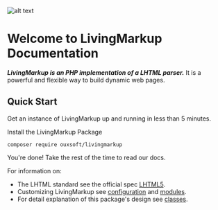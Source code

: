![alt text](https://github.com/hxtree/LivingMarkup/raw/master/assets/images/logo/434x100.jpg "LivingMarkup") 
# Welcome to LivingMarkup Documentation

***LivingMarkup is an PHP implementation of a LHTML parser.*** It is a powerful and flexible way to build dynamic web pages.

## Quick Start
Get an instance of LivingMarkup up and running in less than 5 minutes.

Install the LivingMarkup Package
```shell script
composer require ouxsoft/livingmarkup
```

You're done! Take the rest of the time to read our docs. 

For information on:

- The LHTML standard see the official spec [LHTML5](https://github.com/ouxsoft/LHTML).
- Customizing LivingMarkup see [configuration](configuration.md) and [modules](modules.md).
- For detail explanation of this package's design see [classes](classes.md).